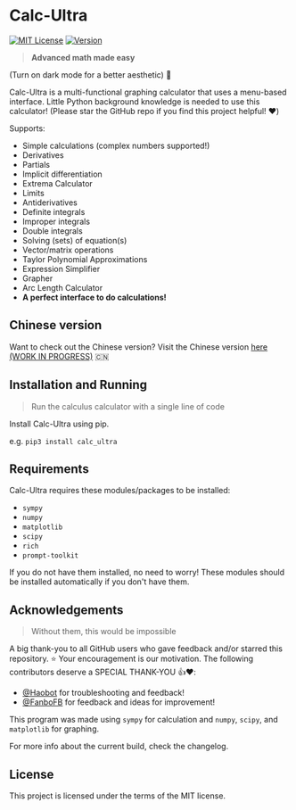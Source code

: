 # Calc-Ultra

[![MIT License](https://img.shields.io/badge/License-MIT-green.svg)](https://opensource.org/license/mit/) [![Version](https://img.shields.io/badge/Version-1.3.9.1-blue.svg)](https://pypi.org/project/calc-ultra/)

> **Advanced math made easy**

(Turn on dark mode for a better aesthetic) 📲

Calc-Ultra is a multi-functional graphing calculator that uses a menu-based interface. Little Python background knowledge is needed to use this calculator! (Please star the GitHub repo if you find this project helpful! ❤️)

Supports:

- Simple calculations (complex numbers supported!)
- Derivatives
- Partials
- Implicit differentiation
- Extrema Calculator
- Limits
- Antiderivatives
- Definite integrals
- Improper integrals
- Double integrals
- Solving (sets) of equation(s)
- Vector/matrix operations
- Taylor Polynomial Approximations
- Expression Simplifier
- Grapher
- Arc Length Calculator
- **A perfect interface to do calculations!**  

## Chinese version

Want to check out the Chinese version? Visit the Chinese version [here (WORK IN PROGRESS)](https://github.com/sudoer-Huatao/calc_ultra-chinese) 🇨🇳

## Installation and Running

> Run the calculus calculator with a single line of code

Install Calc-Ultra using pip.

e.g. `pip3 install calc_ultra`

## Requirements

Calc-Ultra requires these modules/packages to be installed:

- `sympy`
- `numpy`
- `matplotlib`
- `scipy`
- `rich`
- `prompt-toolkit`

If you do not have them installed, no need to worry! These modules should be installed automatically if you don't have them.

## Acknowledgements

> Without them, this would be impossible

A big thank-you to all GitHub users who gave feedback and/or starred this repository. ⭐️ Your encouragement is our motivation.
The following contributors deserve a SPECIAL THANK-YOU 👍❤️:

- [@Haobot](https://github.com/Haobot) for troubleshooting and feedback!
- [@FanboFB](https://github.com/FanboFB) for feedback and ideas for improvement!

This program was made using `sympy` for calculation and `numpy`, `scipy`, and `matplotlib` for graphing.

For more info about the current build, check the changelog.

## License

This project is licensed under the terms of the MIT license.
